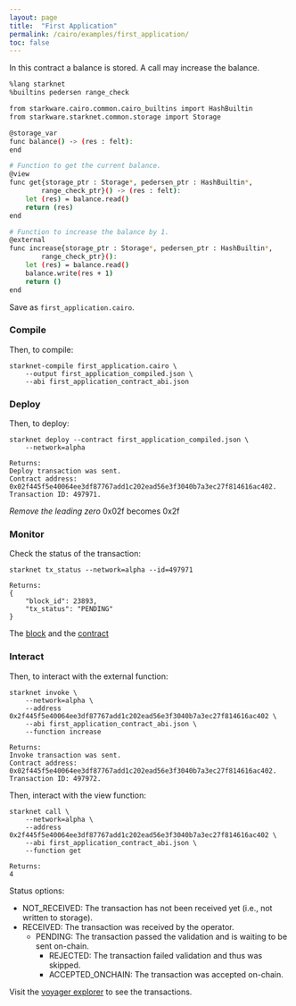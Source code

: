 ```yaml
---
layout: page
title:  "First Application"
permalink: /cairo/examples/first_application/
toc: false
---
```



In this contract a balance is stored. A call may increase
the balance.

```sh
%lang starknet
%builtins pedersen range_check

from starkware.cairo.common.cairo_builtins import HashBuiltin
from starkware.starknet.common.storage import Storage

@storage_var
func balance() -> (res : felt):
end

# Function to get the current balance.
@view
func get{storage_ptr : Storage*, pedersen_ptr : HashBuiltin*,
        range_check_ptr}() -> (res : felt):
    let (res) = balance.read()
    return (res)
end

# Function to increase the balance by 1.
@external
func increase{storage_ptr : Storage*, pedersen_ptr : HashBuiltin*,
        range_check_ptr}():
    let (res) = balance.read()
    balance.write(res + 1)
    return ()
end

```
Save as `first_application.cairo`.

### Compile

Then, to compile:
```
starknet-compile first_application.cairo \
    --output first_application_compiled.json \
    --abi first_application_contract_abi.json
```
### Deploy

Then, to deploy:
```
starknet deploy --contract first_application_compiled.json \
    --network=alpha

Returns:
Deploy transaction was sent.
Contract address: 0x02f445f5e40064ee3df87767add1c202ead56e3f3040b7a3ec27f814616ac402.
Transaction ID: 497971.
```
*Remove the leading zero* 0x02f becomes 0x2f

### Monitor

Check the status of the transaction:

```
starknet tx_status --network=alpha --id=497971

Returns:
{
    "block_id": 23893,
    "tx_status": "PENDING"
}
```
The [block](https://voyager.online/block/23893) and the
[contract](https://voyager.online/contract/0x2f445f5e40064ee3df87767add1c202ead56e3f3040b7a3ec27f814616ac402#state)

### Interact

Then, to interact with the external function:

```
starknet invoke \
    --network=alpha \
    --address 0x2f445f5e40064ee3df87767add1c202ead56e3f3040b7a3ec27f814616ac402 \
    --abi first_application_contract_abi.json \
    --function increase

Returns:
Invoke transaction was sent.
Contract address: 0x02f445f5e40064ee3df87767add1c202ead56e3f3040b7a3ec27f814616ac402.
Transaction ID: 497972.
```

Then, interact with the view function:

```
starknet call \
    --network=alpha \
    --address 0x2f445f5e40064ee3df87767add1c202ead56e3f3040b7a3ec27f814616ac402 \
    --abi first_application_contract_abi.json \
    --function get

Returns:
4
```

Status options:

- NOT_RECEIVED: The transaction has not been received yet (i.e., not written to storage).
- RECEIVED: The transaction was received by the operator.
    - PENDING: The transaction passed the validation and is waiting to be sent on-chain.
        - REJECTED: The transaction failed validation and thus was skipped.
        - ACCEPTED_ONCHAIN: The transaction was accepted on-chain.




Visit the [voyager explorer](https://voyager.online/) to see the transactions.